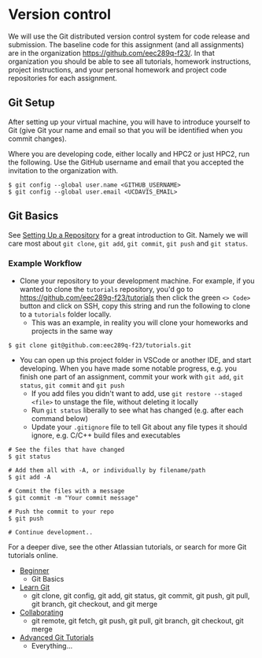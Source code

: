 # Version control

We will use the Git distributed version control system for code release and submission. The baseline code for this assignment (and all assignments) are in the organization https://github.com/eec289q-f23/. In that organization you should be able to see all tutorials, homework instructions, project instructions, and your personal homework and project code repositories for each assignment. 

## Git Setup

After setting up your virtual machine, you will have to introduce yourself to Git (give Git your name and email so that you will be identified when you commit changes).

Where you are developing code, either locally and HPC2 or just HPC2, run the following. Use the GitHub username and email that you accepted the invitation to the organization with. 

```console
$ git config --global user.name <GITHUB_USERNAME>
$ git config --global user.email <UCDAVIS_EMAIL>
```

## Git Basics

See [Setting Up a Repository](https://www.atlassian.com/git/tutorials/setting-up-a-repository) for a great introduction to Git. Namely we will care most about `git clone`, `git add`, `git commit`, `git push` and `git status`.

### Example Workflow

- Clone your repository to your development machine. For example, if you wanted to clone the `tutorials` repository, you'd go to https://github.com/eec289q-f23/tutorials then click the green `<> Code>` button and click on SSH, copy this string and run the following to clone to a `tutorials` folder locally. 
  - This was an example, in reality you will clone your homeworks and projects in the same way

```console
$ git clone git@github.com:eec289q-f23/tutorials.git
```

- You can open up this project folder in VSCode or another IDE, and start developing. When you have made some notable progress, e.g. you finish one part of an assignment, commit your work with `git add`, `git status`, `git commit` and `git push`
  - If you add files you didn't want to add, use `git restore --staged <file>` to unstage the file, without deleting it locally
  - Run `git status` liberally to see what has changed (e.g. after each command below)
  - Update your `.gitignore` file to tell Git about any file types it should ignore, e.g. C/C++ build files and executables

```console
# See the files that have changed
$ git status

# Add them all with -A, or individually by filename/path
$ git add -A  

# Commit the files with a message
$ git commit -m "Your commit message"

# Push the commit to your repo
$ git push

# Continue development..
```

For a deeper dive, see the other Atlassian tutorials, or search for more Git tutorials online.
  - [Beginner](https://www.atlassian.com/git/tutorials/what-is-version-control)
    - Git Basics
  - [Learn Git](https://www.atlassian.com/git/tutorials/learn-git-with-bitbucket-cloud)
    - git clone, git config, git add, git status, git commit, git push, git pull, git branch, git checkout, and git merge
  - [Collaborating](https://www.atlassian.com/git/tutorials/syncing)
    - git remote, git fetch, git push, git pull, git branch, git checkout, git merge
  - [Advanced Git Tutorials](https://www.atlassian.com/git/tutorials/advanced-overview)
    - Everything... 